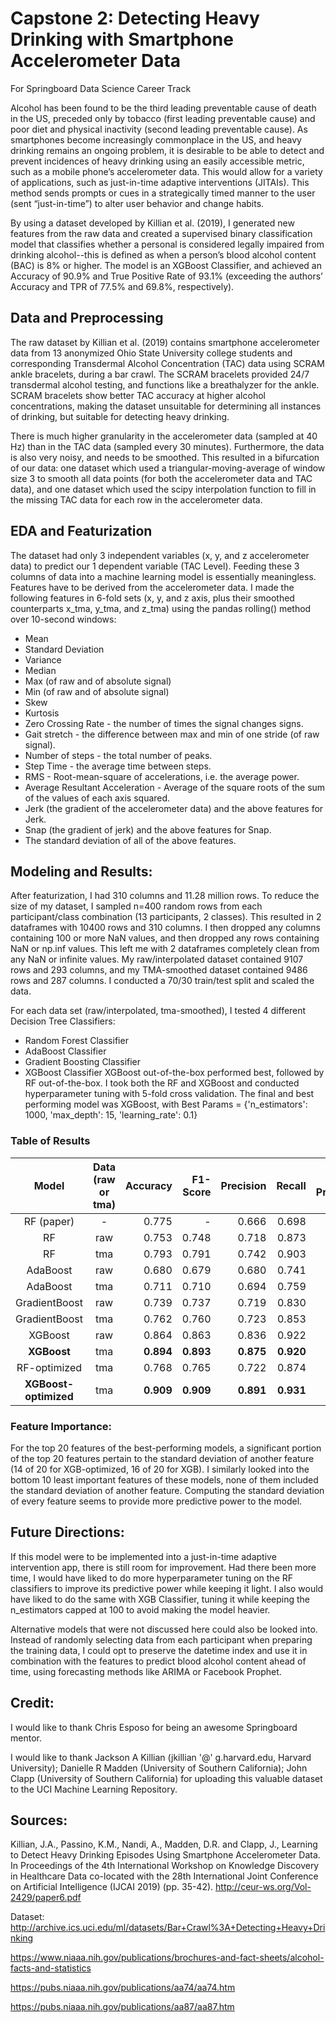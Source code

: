 # Capstone 2: Detecting Heavy Drinking with Smartphone Accelerometer Data
For Springboard Data Science Career Track

Alcohol has been found to be the third leading preventable cause of death in the US, preceded only by tobacco (first leading preventable cause) and poor diet and physical inactivity (second leading preventable cause). As smartphones become increasingly commonplace in the US, and heavy drinking remains an ongoing problem, it is desirable to be able to detect and prevent incidences of heavy drinking using an easily accessible metric, such as a mobile phone’s accelerometer data. This would allow for a variety of applications, such as just-in-time adaptive interventions (JITAIs). This method sends prompts or cues in a strategically timed manner to the user (sent “just-in-time”) to alter user behavior and change habits.

By using a dataset developed by Killian et al. (2019), I generated new features from the raw data and created a supervised binary classification model that classifies whether a personal is considered legally impaired from drinking alcohol--this is defined as when a person’s blood alcohol content (BAC) is 8% or higher. The model is an XGBoost Classifier, and achieved an Accuracy of 90.9% and True Positive Rate of 93.1% (exceeding the authors’ Accuracy and TPR of 77.5% and 69.8%, respectively).

## Data and Preprocessing

The raw dataset by Killian et al. (2019) contains smartphone accelerometer data from 13 anonymized Ohio State University college students and corresponding Transdermal Alcohol Concentration (TAC) data using SCRAM ankle bracelets, during a bar crawl. The SCRAM bracelets provided 24/7 transdermal alcohol testing, and functions like a breathalyzer for the ankle. SCRAM bracelets show better TAC accuracy at higher alcohol concentrations, making the dataset unsuitable for determining all instances of drinking, but suitable for detecting heavy drinking. 

There is much higher granularity in the accelerometer data (sampled at 40 Hz) than in the TAC data (sampled every 30 minutes). Furthermore, the data is also very noisy, and needs to be smoothed. This resulted in a bifurcation of our data: one dataset which used a triangular-moving-average of window size 3 to smooth all data points (for both the accelerometer data and TAC data), and one dataset which used the scipy interpolation function to fill in the missing TAC data for each row in the accelerometer data.

## EDA and Featurization

The dataset had only 3 independent variables (x, y, and z accelerometer data) to predict our 1 dependent variable (TAC Level). Feeding these 3 columns of data into a machine learning model is essentially meaningless. Features have to be derived from the accelerometer data. I made the following features in 6-fold sets (x, y, and z axis, plus their smoothed counterparts x_tma, y_tma, and z_tma) using the pandas rolling() method over 10-second windows:
 * Mean
 * Standard Deviation
 * Variance
 * Median
 * Max (of raw and of absolute signal)
 * Min (of raw and of absolute signal)
 * Skew
 * Kurtosis
 * Zero Crossing Rate - the number of times the signal changes signs.
 * Gait stretch - the difference between max and min of one stride (of raw signal).
 * Number of steps - the total number of peaks.
 * Step Time - the average time between steps.
 * RMS - Root-mean-square of accelerations, i.e. the average power.
 * Average Resultant Acceleration - Average of the square roots of the sum of the values of each axis squared.
 * Jerk (the gradient of the accelerometer data) and the above features for Jerk.
 * Snap (the gradient of jerk) and the above features for Snap.
 * The standard deviation of all of the above features.

## Modeling and Results:

After featurization, I had 310 columns and 11.28 million rows. To reduce the size of my dataset, I sampled n=400 random rows from each participant/class combination (13 participants, 2 classes). This resulted in 2 dataframes with 10400 rows and 310 columns. I then dropped any columns containing 100 or more NaN values, and then dropped any rows containing NaN or np.inf values. This left me with 2 dataframes completely clean from any NaN or infinite values. My raw/interpolated dataset contained 9107 rows and 293 columns, and my TMA-smoothed dataset contained 9486 rows and 287 columns. I conducted a 70/30 train/test split and scaled the data.

For each data set (raw/interpolated, tma-smoothed), I tested 4 different Decision Tree Classifiers: 
 * Random Forest Classifier
 * AdaBoost Classifier
 * Gradient Boosting Classifier
 * XGBoost Classifier
XGBoost out-of-the-box performed best, followed by RF out-of-the-box. I took both the RF and XGBoost and conducted hyperparameter tuning with 5-fold cross validation. The final and best performing model was XGBoost, with Best Params = {'n_estimators': 1000, 'max_depth': 15, 'learning_rate': 0.1}

### Table of Results
|Model|Data (raw or tma)|Accuracy|F1-Score|Precision|Recall|Avg Precision|ROC AUC|Runtime|
|:-:|:-:|--:|--:|--:|--:|--:|--:|--:|
|RF (paper)|-|0.775|-|0.666|0.698|-|-|-|
|RF|raw|0.753|0.748|0.718|0.873|0.82|0.69|__2.526__|
|RF|tma|0.793|0.791|0.742|0.903|0.88|0.72|2.692|
|AdaBoost|raw|0.680|0.679|0.680|0.741|0.75|0.64|34.953|
|AdaBoost|tma|0.711|0.710|0.694|0.759|0.79|0.65|35.277|
|GradientBoost|raw|0.739|0.737|0.719|0.830|0.81|0.69|85.575|
|GradientBoost|tma|0.762|0.760|0.723|0.853|0.84|0.69|83.256|
|XGBoost|raw|0.864|0.863|0.836|0.922|0.94|0.81|4.655|
|__XGBoost__|tma|__0.894__|__0.893__|__0.875__|__0.920__|__0.96__|__0.84__|3.641|
|RF-optimized|tma|0.768|0.765|0.722|0.874|0.85|0.69|__0.528__|
|__XGBoost-optimized__|tma|__0.909__|__0.909__|__0.891__|__0.931__|__0.97__|__0.86__|32.856|

### Feature Importance:

For the top 20 features of the best-performing models, a significant portion of the top 20 features pertain to the standard deviation of another feature (14 of 20 for XGB-optimized, 16 of 20 for XGB). I similarly looked into the bottom 10 least important features of these models, none of them included the standard deviation of another feature. Computing the standard deviation of every feature seems to provide more predictive power to the model.

## Future Directions:

If this model were to be implemented into a just-in-time adaptive intervention app, there is still room for improvement. Had there been more time, I would have liked to do more hyperparameter tuning on the RF classifiers to improve its predictive power while keeping it light. I also would have liked to do the same with XGB Classifier, tuning it while keeping the n_estimators capped at 100 to avoid making the model heavier.

Alternative models that were not discussed here could also be looked into. Instead of randomly selecting data from each participant when preparing the training data, I could opt to preserve the datetime index and use it in combination with the features to predict blood alcohol content ahead of time, using forecasting methods like ARIMA or Facebook Prophet.

## Credit:

I would like to thank Chris Esposo for being an awesome Springboard mentor.

I would like to thank Jackson A Killian (jkillian '@' g.harvard.edu, Harvard University); Danielle R Madden (University of Southern California); John Clapp (University of Southern California) for uploading this valuable dataset to the UCI Machine Learning Repository.

## Sources:

Killian, J.A., Passino, K.M., Nandi, A., Madden, D.R. and Clapp, J., Learning to Detect Heavy Drinking Episodes Using Smartphone Accelerometer Data. In Proceedings of the 4th International Workshop on Knowledge Discovery in Healthcare Data co-located with the 28th International Joint Conference on Artificial Intelligence (IJCAI 2019) (pp. 35-42). http://ceur-ws.org/Vol-2429/paper6.pdf

Dataset: http://archive.ics.uci.edu/ml/datasets/Bar+Crawl%3A+Detecting+Heavy+Drinking

https://www.niaaa.nih.gov/publications/brochures-and-fact-sheets/alcohol-facts-and-statistics

https://pubs.niaaa.nih.gov/publications/aa74/aa74.htm

https://pubs.niaaa.nih.gov/publications/aa87/aa87.htm
